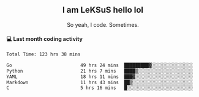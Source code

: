 <h2 align="center">I am LeKSuS hello lol</h2>
<p align="center">So yeah, I code. Sometimes.</p>

#### :computer: Last month coding activity
<!--START_SECTION:waka-->

```txt
Total Time: 123 hrs 38 mins

Go                         49 hrs 24 mins  █████████▓░░░░░░░░░░░░░░░   39.05 %
Python                     21 hrs 7 mins   ████▒░░░░░░░░░░░░░░░░░░░░   16.70 %
YAML                       18 hrs 11 mins  ███▓░░░░░░░░░░░░░░░░░░░░░   14.38 %
Markdown                   11 hrs 43 mins  ██▒░░░░░░░░░░░░░░░░░░░░░░   09.26 %
C                          5 hrs 16 mins   █░░░░░░░░░░░░░░░░░░░░░░░░   04.17 %
```

<!--END_SECTION:waka-->
